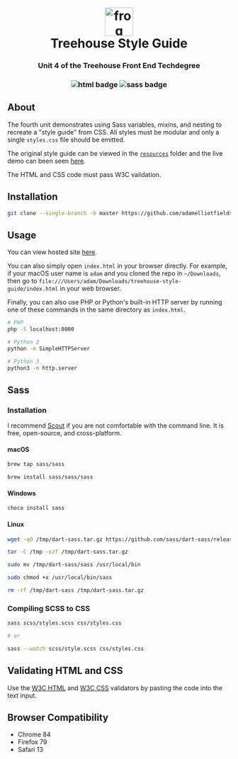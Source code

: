 <h1 align="center">
  <img src="https://github.githubassets.com/images/icons/emoji/unicode/1f438.png" alt="frog emoji" width="64">
  <br />
  Treehouse Style Guide
</h1>

<h3 align="center">Unit 4 of the Treehouse Front End Techdegree</h3>

<h3 align="center">
  <img src="https://img.shields.io/badge/-html-e34f26?logo=html5&logoColor=fff" alt="html badge" />
  <img src="https://img.shields.io/badge/-sass-cc6699?logo=sass&logoColor=fff" alt="sass badge" />
</h3>

## About

The fourth unit demonstrates using Sass variables, mixins, and nesting to recreate a "style guide"
from CSS. All styles must be modular and only a single `styles.css` file should be emitted.

The original style guide can be viewed in the [`resources`](./resources) folder and the live demo
can been seen [here](https://adamelliotfields.github.io/treehouse-style-guide/resources/index.html).

The HTML and CSS code must pass W3C validation.

## Installation

```bash
git clone --single-branch -b master https://github.com/adamelliotfields/treehouse-style-guide.git
```

## Usage

You can view hosted site [here](https://adamelliotfields.github.io/treehouse-style-guide/index.html).

You can also simply open `index.html` in your browser directly. For example, if your macOS user name
is `adam` and you cloned the repo in `~/Downloads`, then go to
`file:///Users/adam/Downloads/treehouse-style-guide/index.html` in your web browser.

Finally, you can also use PHP or Python's built-in HTTP server by running one of these commands in
the same directory as `index.html`.

```bash
# PHP
php -S localhost:8000

# Python 2
python -m SimpleHTTPServer

# Python 3
python3 -m http.server
```

## Sass

### Installation

I recommend [Scout](https://scout-app.io) if you are not comfortable with the command line. It is
free, open-source, and cross-platform.

#### macOS

```bash
brew tap sass/sass

brew install sass/sass/sass
```

#### Windows

```bash
choco install sass
```

#### Linux

```bash
wget -qO /tmp/dart-sass.tar.gz https://github.com/sass/dart-sass/releases/download/1.26.10/dart-sass-1.26.10-linux-x64.tar.gz

tar -C /tmp -xzf /tmp/dart-sass.tar.gz

sudo mv /tmp/dart-sass/sass /usr/local/bin

sudo chmod +x /usr/local/bin/sass

rm -rf /tmp/dart-sass /tmp/dart-sass.tar.gz
```

### Compiling SCSS to CSS

```bash
sass scss/styles.scss css/styles.css

# or

sass --watch scss/style.scss css/styles.css
```

## Validating HTML and CSS

Use the [W3C HTML](https://validator.w3.org/#validate_by_input) and
[W3C CSS](https://jigsaw.w3.org/css-validator/#validate_by_input) validators by pasting the code
into the text input.

## Browser Compatibility

- Chrome 84
- Firefox 79
- Safari 13
